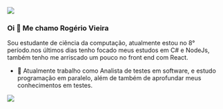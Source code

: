 <img src="https://github.com/pr2tik1/pr2tik1/blob/master/IMAGE-NAME">

### Oi 👋 Me chamo Rogério Vieira
Sou estudante de ciência da computação, atualmente estou no 8° período.nos últimos dias tenho focado meus estudos em C# e NodeJs, também tenho me arriscado um pouco no front end com React.
- 🔭 Atualmente trabalho como Analista de testes em software, e estudo programação em paralelo, além de também de aprofundar meus conhecimentos em testes.


 [<img src="https://img.shields.io/badge/linkedin-%230077B5.svg?&style=for-the-badge&logo=linkedin&logoColor=white" />](https://www.linkedin.com/in/Rogerio0Vieira/)
